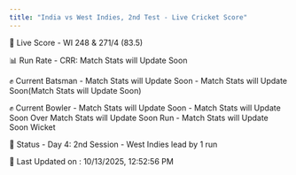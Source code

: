 ```yaml
---
title: "India vs West Indies, 2nd Test - Live Cricket Score"
---
```


🔴 Live Score - WI 248 & 271/4 (83.5)  

📊 Run Rate - CRR: Match Stats will Update Soon  

✊ Current Batsman - Match Stats will Update Soon - Match Stats will Update Soon(Match Stats will Update Soon)  

✊ Current Bowler - Match Stats will Update Soon - Match Stats will Update Soon Over Match Stats will Update Soon Run - Match Stats will Update Soon Wicket  

📑 Status - Day 4: 2nd Session - West Indies lead by 1 run

📝 Last Updated on : 10/13/2025, 12:52:56 PM  

